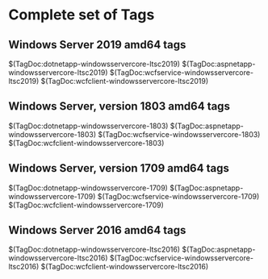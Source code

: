 # Complete set of Tags

## Windows Server 2019 amd64 tags

$(TagDoc:dotnetapp-windowsservercore-ltsc2019)
$(TagDoc:aspnetapp-windowsservercore-ltsc2019)
$(TagDoc:wcfservice-windowsservercore-ltsc2019)
$(TagDoc:wcfclient-windowsservercore-ltsc2019)

## Windows Server, version 1803 amd64 tags

$(TagDoc:dotnetapp-windowsservercore-1803)
$(TagDoc:aspnetapp-windowsservercore-1803)
$(TagDoc:wcfservice-windowsservercore-1803)
$(TagDoc:wcfclient-windowsservercore-1803)

## Windows Server, version 1709 amd64 tags

$(TagDoc:dotnetapp-windowsservercore-1709)
$(TagDoc:aspnetapp-windowsservercore-1709)
$(TagDoc:wcfservice-windowsservercore-1709)
$(TagDoc:wcfclient-windowsservercore-1709)

## Windows Server 2016 amd64 tags

$(TagDoc:dotnetapp-windowsservercore-ltsc2016)
$(TagDoc:aspnetapp-windowsservercore-ltsc2016)
$(TagDoc:wcfservice-windowsservercore-ltsc2016)
$(TagDoc:wcfclient-windowsservercore-ltsc2016)

